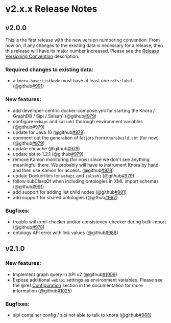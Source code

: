 # v2.x.x Release Notes


## v2.0.0

This is the first release with the new version numbering convention. From now on, if any changes
to the existing data is necessary for a release, then this release will have its major number increased.
Please see the [Release Versioning Convention](https://github.com/dhlab-basel/Knora#release-versioning-convention)
description.

### Required changes to existing data:

- a `knora-base:ListNode` must have at least one `rdfs:label`. (@github[#991](#990))

### New features:

- add developer-centric docker-compose.yml for starting the Knora / GraphDB / Sipi / Salsah1 (@github[#979](#979))
- configure `webapi` and `salsah1` thorough environment variables (@github[#979](#979))
- update for Java 10 (@github[#979](#979))
- comment out the generation of fat jars from `KnoraBuild.sbt` (for now) (@github[#979](#979))
- update ehcache (@github[#979](#979))
- update sbt to 1.2.1 (@github[#979](#979))
- remove Kamon monitoring (for now) since we don't see anything meaningful there. We probably will have to instrument Knora by hand and then use Kamon for access. (@github[#979](#979))
- update Dockerfiles for `webapi` and `salsah1` (@github[#979](#979))
- follow subClassOf when including ontologies in XML import schemas (@github[#991](#991))
- add support for adding list child nodes (@github[#991](#990))
- add support for shared ontologies (@github[#987](#987))

### Bugfixes:

- trouble with xml-checker and/or consistency-checker during bulk import (@github[#978](#978))
- ontology API error with link values (@github[#988](#988))

## v2.1.0

### New features:

- Implement graph query in API v2 (@github[#1009](#1009))
- Expose additional `webapi` settings as environment variables. Please see the @ref:[Configuration](../04-deployment/configuration.md)
section in the documentation for more information (@github[#1025](#1025))

### Bugfixes:

- sipi container config / sipi not able to talk to knora (@github[#988](#994))


